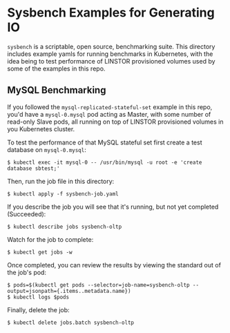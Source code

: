 # Sysbench Examples for Generating IO

`sysbench` is a scriptable, open source, benchmarking suite. This directory includes example yamls for running benchmarks in Kubernetes, with the idea being to test performance of LINSTOR provisioned volumes used by some of the examples in this repo. 

## MySQL Benchmarking

If you followed the `mysql-replicated-stateful-set` example in this repo, you'd have a `mysql-0.mysql` pod acting as Master, with some number of read-only Slave pods, all running on top of LINSTOR provisioned volumes in you Kubernetes cluster.

To test the performance of that MySQL stateful set first create a test database on `mysql-0.mysql`:
```
$ kubectl exec -it mysql-0 -- /usr/bin/mysql -u root -e 'create database sbtest;'
```

Then, run the job file in this directory:
```
$ kubectl apply -f sysbench-job.yaml
```

If you describe the job you will see that it's running, but not yet completed (Succeeded):
```
$ kubectl describe jobs sysbench-oltp
```

Watch for the job to complete:
```
$ kubectl get jobs -w
```

Once completed, you can review the results by viewing the standard out of the job's pod:
```
$ pods=$(kubectl get pods --selector=job-name=sysbench-oltp --output=jsonpath={.items..metadata.name})
$ kubectl logs $pods
```

Finally, delete the job:
```
$ kubectl delete jobs.batch sysbench-oltp
```
